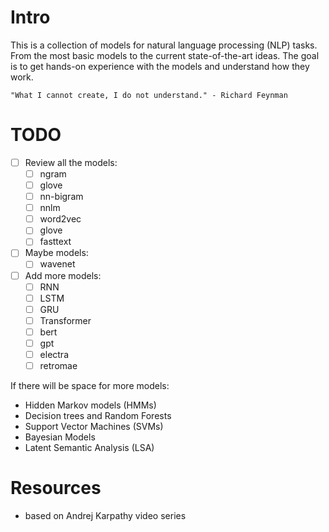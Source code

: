 # Intro
This is a collection of models for natural language processing (NLP) tasks.
From the most basic models to the current state-of-the-art ideas.
The goal is to get hands-on experience with the models and understand how they
work.

    "What I cannot create, I do not understand." - Richard Feynman


# TODO
- [ ] Review all the models:
    - [ ] ngram
    - [ ] glove
    - [ ] nn-bigram
    - [ ] nnlm
    - [ ] word2vec
    - [ ] glove
    - [ ] fasttext

- [ ] Maybe models:
    - [ ] wavenet

- [ ] Add more models:
    - [ ] RNN
    - [ ] LSTM
    - [ ] GRU
    - [ ] Transformer
    - [ ] bert
    - [ ] gpt
    - [ ] electra
    - [ ] retromae

If there will be space for more models:
- Hidden Markov models (HMMs)
- Decision trees and Random Forests
- Support Vector Machines (SVMs)
- Bayesian Models
- Latent Semantic Analysis (LSA)

# Resources
- based on Andrej Karpathy video series
